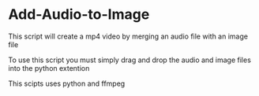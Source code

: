# Add-Audio-to-Image

This script will create a mp4 video by merging an audio file with an image file

To use this script you must simply drag and drop the audio and image files into the python extention

This scipts uses python and ffmpeg
